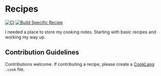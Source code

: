 # Recipes
[![CI](https://github.com/cco2/Recipes/actions/workflows/build.yml/badge.svg)](https://github.com/cco2/Recipes/actions/workflows/build.yml) [![Build Specific Recipe](https://github.com/cco2/Recipes/actions/workflows/specific_recipe.yml/badge.svg?branch=master&event=workflow_dispatch)](https://github.com/cco2/Recipes/actions/workflows/specific_recipe.yml)

I needed a place to store my cooking notes. Starting with basic recipes and working my way up.

## Contribution Guidelines
Contributions welcome. If contributing a recipe, please create a [CookLang](https://cooklang.org/) `.cook` file.
